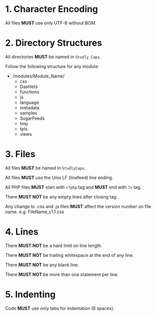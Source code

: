 # 1. Character Encoding

All files **MUST** use only UTF-8 without BOM.


# 2. Directory Structures

All directories **MUST** be named in `Studly_Caps`.

Follow the following structure for any module:
- /modules/Module_Name/
  - css
  - Dashlets
  - functions
  - js
  - language
  - metadata
  - samples
  - SugarFeeds
  - tmp
  - tpls
  - views


# 3. Files

All files **MUST** be named in `StudlyCaps`.

All files **MUST** use the Unix LF (linefeed) line ending.

All PHP files **MUST** start with `<?php` tag and **MUST** end with `?>` tag.

There **MUST NOT** be any empty lines after closing tag.

Any change to .css and .js files **MUST** affect the version number on file name. e.g. FileName_v1.1.css


# 4. Lines

There **MUST NOT** be a hard limit on line length.

There **MUST NOT** be trailing whitespace at the end of any line.

There **MUST NOT** be any blank line.

There **MUST NOT** be more than one statement per line.


# 5. Indenting

Code **MUST** use only tabs for indentation (8 spaces).
